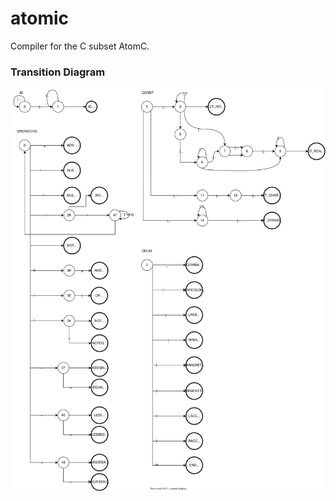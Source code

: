 # atomic
Compiler for the C subset AtomC.

### Transition Diagram
<img src="./images/diagrama%20lexicala.drawio.svg">    
